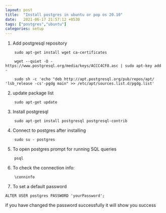 ```yaml
---
layout: post
title:  "Install postgres in ubuntu or pop os 20.10"
date:   2021-06-17 21:57:12 +0530
tags: ["postgres","ubuntu"]
categories: setup
---
```


1. Add postgresql repository 
```
	sudo apt-get install wget ca-certificates
```
 
```
	wget --quiet -O - https://www.postgresql.org/media/keys/ACCC4CF8.asc | sudo apt-key add -
```

```
	sudo sh -c 'echo "deb http://apt.postgresql.org/pub/repos/apt/ 'lsb_release -cs'-pgdg main" >> /etc/apt/sources.list.d/pgdg.list'
```

2. update package list
```
	sudo apt-get update
```

3. Install postgresql
```
	sudo apt-get install postgresql postgresql-contrib
```
4. Connect to postgres after installing
```
	sudo su - postgres
```

5. To open postgres prompt for running SQL queries
```
	psql
```
6. To check the connection info:
```
	\conninfo
```
7. To set a default password
```
ALTER USER postgres PASSWORD 'yourPassword';
```
if you have changed the password successfully it will show you success
